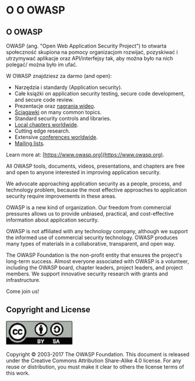 # O O OWASP

## O OWASP

OWASP (ang. "Open Web Application Security Project") to otwarta społeczność skupiona na pomocy organizacjom rozwijać, pozyskiwać i utrzymywać aplikacje oraz API/interfejsy tak, aby można było na nich polegać/ można było im ufać.

W OWASP znajdziesz za darmo (and open):

* Narzędzia i standardy (Application security).
* Całe książki on application security testing, secure code development, and secure code review.
* Prezentacje oraz [nagrania wideo](https://www.youtube.com/user/OWASPGLOBAL).
* [Ściągawki](https://www.owasp.org/index.php/OWASP_Cheat_Sheet_Series) on many common topics.
* Standard security controls and libraries.
* [Local chapters worldwide](https://www.owasp.org/index.php/OWASP_Chapter).
* Cutting edge research.
* Extensive [conferences worldwide](https://www.owasp.org/index.php/Category:OWASP_AppSec_Conference).
* [Mailing lists](https://lists.owasp.org/mailman/listinfo).

Learn more at: [https://www.owasp.org](https://www.owasp.org).

All OWASP tools, documents, videos, presentations, and chapters are free and open to anyone interested in improving application security.

We advocate approaching application security as a people, process, and technology problem, because the most effective approaches to application security require improvements in these areas.

OWASP is a new kind of organization. Our freedom from commercial pressures allows us to provide unbiased, practical, and cost-effective information about application security.

OWASP is not affiliated with any technology company, although we support the informed use of commercial security technology. OWASP produces many types of materials in a collaborative, transparent, and open way.

The OWASP Foundation is the non-profit entity that ensures the project's long-term success. Almost everyone associated with OWASP is a volunteer, including the OWASP board, chapter leaders, project leaders, and project members. We support innovative security research with grants and infrastructure.

Come join us!

## Copyright and License

![license](images/license.png)

Copyright © 2003-2017 The OWASP Foundation. This document is released under the Creative Commons Attribution Share-Alike 4.0 license. For any reuse or distribution, you must make it clear to others the license terms of this work.

